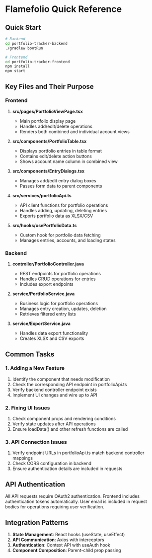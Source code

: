 # Flamefolio Quick Reference

## Quick Start

```bash
# Backend
cd portfolio-tracker-backend
./gradlew bootRun

# Frontend
cd portfolio-tracker-frontend
npm install
npm start
```

## Key Files and Their Purpose

### Frontend

1. **src/pages/PortfolioViewPage.tsx**
   - Main portfolio display page
   - Handles add/edit/delete operations
   - Renders both combined and individual account views

2. **src/components/PortfolioTable.tsx**
   - Displays portfolio entries in table format
   - Contains edit/delete action buttons
   - Shows account name column in combined view

3. **src/components/EntryDialogs.tsx**
   - Manages add/edit entry dialog boxes
   - Passes form data to parent components

4. **src/services/portfolioApi.ts**
   - API client functions for portfolio operations
   - Handles adding, updating, deleting entries
   - Exports portfolio data as XLSX/CSV

5. **src/hooks/usePortfolioData.ts**
   - Custom hook for portfolio data fetching
   - Manages entries, accounts, and loading states

### Backend

1. **controller/PortfolioController.java**
   - REST endpoints for portfolio operations
   - Handles CRUD operations for entries
   - Includes export endpoints

2. **service/PortfolioService.java**
   - Business logic for portfolio operations
   - Manages entry creation, updates, deletion
   - Retrieves filtered entry lists

3. **service/ExportService.java**
   - Handles data export functionality
   - Creates XLSX and CSV exports

## Common Tasks

### 1. Adding a New Feature

1. Identify the component that needs modification
2. Check the corresponding API endpoint in portfolioApi.ts
3. Verify backend controller endpoint exists
4. Implement UI changes and wire up to API

### 2. Fixing UI Issues

1. Check component props and rendering conditions
2. Verify state updates after API operations
3. Ensure loadData() and other refresh functions are called

### 3. API Connection Issues

1. Verify endpoint URLs in portfolioApi.ts match backend controller mappings
2. Check CORS configuration in backend
3. Ensure authentication details are included in requests

## API Authentication

All API requests require OAuth2 authentication. Frontend includes authentication tokens automatically. User email is included in request bodies for operations requiring user verification.

## Integration Patterns

1. **State Management**: React hooks (useState, useEffect)
2. **API Communication**: Axios with interceptors
3. **Authentication**: Context API with useAuth hook
4. **Component Composition**: Parent-child prop passing
